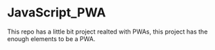 # JavaScript_PWA
This repo has a little bit project realted with PWAs, this project has the enough elements to be a PWA.
